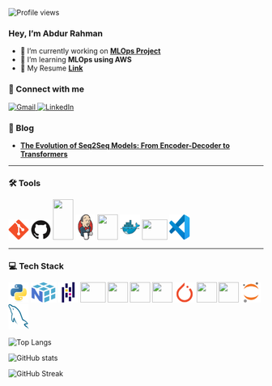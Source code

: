 <!-- Profile Views -->
<p align="left"> 
  <img src="https://komarev.com/ghpvc/?username=AbdurRahman22224&label=Profile%20views&color=0e75b6&style=flat" alt="Profile views" /> 
</p>

<!-- Intro -->
###  Hey, I’m Abdur Rahman  
- 🔭 I’m currently working on **[MLOps Project](https://github.com/AbdurRahman22224/swiggy-del-time-predn)**  
- 🌱 I’m learning **MLOps using AWS**
- 📄 My Resume **[Link](https://drive.google.com/file/d/1nU3OyKDswkuRUlH2bS6nsN6me48hRiUB/view?usp=drive_link)**

### 🔗 Connect with me
<p align="left">
  <a href="mailto:abdurrahman22224@gmail.com">
    <img src="https://upload.wikimedia.org/wikipedia/commons/4/4e/Gmail_Icon.png" alt="Gmail" height="30" width="40" />
  </a>
  <a href="https://www.linkedin.com/in/AbdurRahman22224/" target="_blank">
    <img src="https://cdn.jsdelivr.net/gh/devicons/devicon/icons/linkedin/linkedin-original.svg" alt="LinkedIn" height="30" width="40" />
  </a>
</p>



### 📝 Blog
- **[The Evolution of Seq2Seq Models: From Encoder-Decoder to Transformers](https://medium.com/@abdurrahman22224/the-evolution-of-seq2seq-models-from-encoder-decoder-to-transformers-3413d4aa750c)**  
---

### 🛠 Tools
<p>
  <img src="https://raw.githubusercontent.com/devicons/devicon/master/icons/git/git-original.svg" width="40" height="40"/>
  <img src="https://raw.githubusercontent.com/devicons/devicon/master/icons/github/github-original.svg" width="40" height="40"/>
  <img src="https://fastapi.tiangolo.com/img/logo-margin/logo-teal.png" width="40" height="80"/>
  <img src="https://raw.githubusercontent.com/devicons/devicon/master/icons/jenkins/jenkins-original.svg" width="40" height="50"/>
  <img src="https://upload.wikimedia.org/wikipedia/commons/9/93/Amazon_Web_Services_Logo.svg" width="40" height="50"/>
  <img src="https://raw.githubusercontent.com/devicons/devicon/master/icons/docker/docker-original.svg" width="40" height="50"/>
  <img src="https://huggingface.co/front/assets/huggingface_logo.svg" width="50" height="40"/>
  <img src="https://raw.githubusercontent.com/devicons/devicon/master/icons/vscode/vscode-original.svg" width="40" height="50"/>
</p>

---

### 💻 Tech Stack
<p>
  <img src="https://raw.githubusercontent.com/devicons/devicon/master/icons/python/python-original.svg" width="40" height="40"/>
  <img src="https://raw.githubusercontent.com/devicons/devicon/master/icons/numpy/numpy-original.svg" width="50" height="40"/>
  <img src="https://raw.githubusercontent.com/devicons/devicon/master/icons/pandas/pandas-original.svg" width="40" height="40"/>
  <img src="https://upload.wikimedia.org/wikipedia/commons/0/05/Scikit_learn_logo_small.svg" width="50" height="40"/>
  <img src="https://upload.wikimedia.org/wikipedia/commons/8/84/Matplotlib_icon.svg" width="40" height="40"/>
  <img src="https://streamlit.io/images/brand/streamlit-mark-color.svg" width="40" height="40"/>
  <img src="https://upload.wikimedia.org/wikipedia/commons/2/2d/Tensorflow_logo.svg" width="40" height="40"/>
  <img src="https://raw.githubusercontent.com/devicons/devicon/master/icons/pytorch/pytorch-original.svg" width="40" height="40"/>
  <img src="https://upload.wikimedia.org/wikipedia/commons/a/ae/Keras_logo.svg" width="40" height="40"/>
  <img src="https://upload.wikimedia.org/wikipedia/commons/3/32/OpenCV_Logo_with_text_svg_version.svg" width="40" height="40"/>
  <img src="https://raw.githubusercontent.com/devicons/devicon/master/icons/jupyter/jupyter-original.svg" width="40" height="40"/>
  <img src="https://raw.githubusercontent.com/devicons/devicon/master/icons/mysql/mysql-original.svg" width="40" height="50"/>
</p>



<!-- Most Used Languages -->
![Top Langs](https://github-readme-stats.vercel.app/api/top-langs/?username=AbdurRahman22224&layout=compact&theme=aura)

<!-- GitHub Stats -->
![GitHub stats](https://github-readme-stats.vercel.app/api?username=AbdurRahman22224&show_icons=true&count_private=true&theme=aura)

<!-- Streak Stats -->
![GitHub Streak](https://streak-stats.demolab.com?user=AbdurRahman22224&theme=aura)


